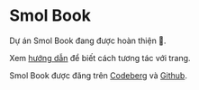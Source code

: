 # Smol Book

Dự án Smol Book đang được hoàn thiện 🚧.

Xem [hướng dẫn](./guide.md) để biết cách tương tác với trang.

Smol Book được đăng trên [Codeberg](https://smollemon.codeberg.page/SmolBook/) và [Github](https://smollemon.github.io/SmolBook/).
